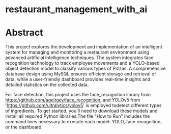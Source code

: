 # restaurant_management_with_ai

# Abstract
 This project explores the development and implementation of an intelligent system for
 managing and monitoring a restaurant environment using advanced artificial intelligence
 techniques. The system integrates face recognition technology to track employee
 movements and a YOLO-based object detection model to classify various types of Pizzas.
 A comprehensive database design using MySQL ensures efficient storage and retrieval
 of data, while a user-friendly dashboard provides real-time insights and detailed statistics
 on the collected data.

For face detection, this project uses the face_recognition library from
https://github.com/ageitgey/face_recognition, and YOLOv5 from 'https://github.com/ultralytics/yolov5'
is employed todetect different types of ingredients. To get started, you'll need
to download these models and install all required Python libraries.The file
"How to Run" includes the command lines necessary to execute
each model: YOLO, face recognition, or the dashboard.
 
